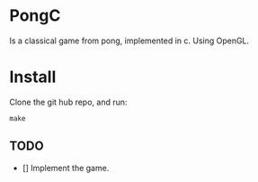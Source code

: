 # PongC

Is a classical game from pong, implemented in c. Using OpenGL.

# Install
Clone the git hub repo, and run:
```console 
make 
``` 

## TODO
- [] Implement the game.
